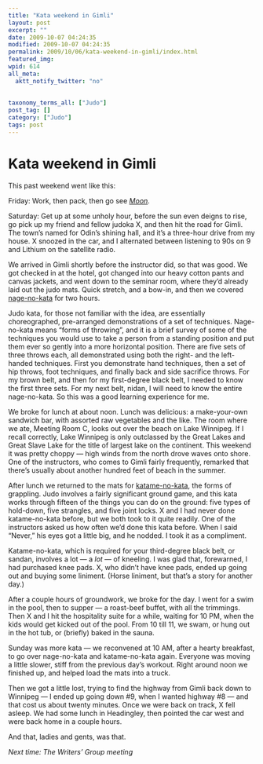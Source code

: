 ```yaml
---
title: "Kata weekend in Gimli"
layout: post
excerpt: ""
date: 2009-10-07 04:24:35
modified: 2009-10-07 04:24:35
permalink: 2009/10/06/kata-weekend-in-gimli/index.html
featured_img: 
wpid: 614
all_meta: 
  aktt_notify_twitter: "no"
  
  
taxonomy_terms_all: ["Judo"]
post_tag: []
category: ["Judo"]
tags: post
---
```


# Kata weekend in Gimli

This past weekend went like this:

Friday: Work, then pack, then go see [*Moon*](http://www.patrickjohanneson.com/deardiary/2009/10/02/movie-review-moon/).

Saturday: Get up at some unholy hour, before the sun even deigns to rise, go pick up my friend and fellow judoka X, and then hit the road for Gimli. The town’s named for Odin’s shining hall, and it’s a three-hour drive from my house. X snoozed in the car, and I alternated between listening to 90s on 9 and Lithium on the satellite radio.

We arrived in Gimli shortly before the instructor did, so that was good. We got checked in at the hotel, got changed into our heavy cotton pants and canvas jackets, and went down to the seminar room, where they’d already laid out the judo mats. Quick stretch, and a bow-in, and then we covered [nage-no-kata](http://www.judoinfo.com/katanage.htm) for two hours.

Judo kata, for those not familiar with the idea, are essentially choreographed, pre-arranged demonstrations of a set of techniques. Nage-no-kata means “forms of throwing”, and it is a brief survey of some of the techniques you would use to take a person from a standing position and put them ever so gently into a more horizontal position. There are five sets of three throws each, all demonstrated using both the right- and the left-handed techniques. First you demonstrate hand techniques, then a set of hip throws, foot techniques, and finally back and side sacrifice throws. For my brown belt, and then for my first-degree black belt, I needed to know the first three sets. For my next belt, nidan, I will need to know the entire nage-no-kata. So this was a good learning experience for me.

We broke for lunch at about noon. Lunch was delicious: a make-your-own sandwich bar, with assorted raw vegetables and the like. The room where we ate, Meeting Room C, looks out over the beach on Lake Winnipeg. If I recall correctly, Lake Winnipeg is only outclassed by the Great Lakes and Great Slave Lake for the title of largest lake on the continent. This weekend it was pretty choppy — high winds from the north drove waves onto shore. One of the instructors, who comes to Gimli fairly frequently, remarked that there’s usually about another hundred feet of beach in the summer.

After lunch we returned to the mats for [katame-no-kata](http://www.judoinfo.com/katakata.htm), the forms of grappling. Judo involves a fairly significant ground game, and this kata works through fifteen of the things you can do on the ground: five types of hold-down, five strangles, and five joint locks. X and I had never done katame-no-kata before, but we both took to it quite readily. One of the instructors asked us how often we’d done this kata before. When I said “Never,” his eyes got a little big, and he nodded. I took it as a compliment.

Katame-no-kata, which is required for your third-degree black belt, or sandan, involves a lot — a *lot* — of kneeling. I was glad that, forewarned, I had purchased knee pads. X, who didn’t have knee pads, ended up going out and buying some liniment. (Horse liniment, but that’s a story for another day.)

After a couple hours of groundwork, we broke for the day. I went for a swim in the pool, then to supper — a roast-beef buffet, with all the trimmings. Then X and I hit the hospitality suite for a while, waiting for 10 PM, when the kids would get kicked out of the pool. From 10 till 11, we swam, or hung out in the hot tub, or (briefly) baked in the sauna.

Sunday was more kata — we reconvened at 10 AM, after a hearty breakfast, to go over nage-no-kata and katame-no-kata again. Everyone was moving a little slower, stiff from the previous day’s workout. Right around noon we finished up, and helped load the mats into a truck.

Then we got a little lost, trying to find the highway from Gimli back down to Winnipeg — I ended up going down #9, when I wanted highway #8 — and that cost us about twenty minutes. Once we were back on track, X fell asleep. We had some lunch in Headingley, then pointed the car west and were back home in a couple hours.

And that, ladies and gents, was that.

*Next time: The Writers’ Group meeting*